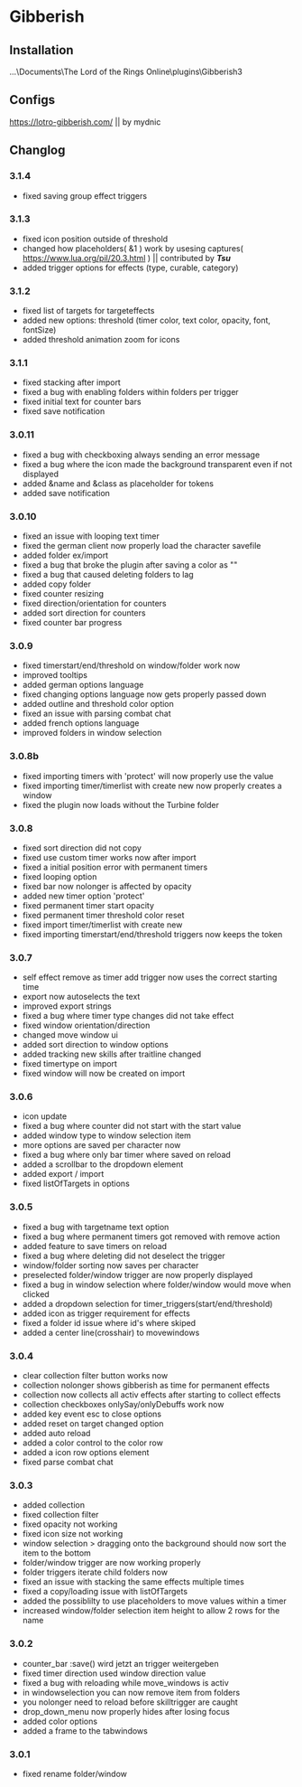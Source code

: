 # Gibberish

## Installation

...\Documents\The Lord of the Rings Online\plugins\Gibberish3
  
## Configs

https://lotro-gibberish.com/  || by mydnic

## Changlog

### 3.1.4
- fixed saving group effect triggers

### 3.1.3
- fixed icon position outside of threshold
- changed how placeholders( &1 ) work by usesing captures( https://www.lua.org/pil/20.3.html ) || contributed by ***Tsu***
- added trigger options for effects (type, curable, category)


### 3.1.2
- fixed list of targets for targeteffects
- added new options: threshold (timer color, text color, opacity, font, fontSize)
- added threshold animation zoom for icons


### 3.1.1
- fixed stacking after import
- fixed a bug with enabling folders within folders per trigger
- fixed initial text for counter bars
- fixed save notification


### 3.0.11
- fixed a bug with checkboxing always sending an error message
- fixed a bug where the icon made the background transparent even if not displayed
- added &name and &class as placeholder for tokens
- added save notification


### 3.0.10
- fixed an issue with looping text timer
- fixed the german client now properly load the character savefile
- added folder ex/import
- fixed a bug that broke the plugin after saving a color as ""
- fixed a bug that caused deleting folders to lag
- added copy folder
- fixed counter resizing
- fixed direction/orientation for counters
- added sort direction for counters
- fixed counter bar progress


### 3.0.9
- fixed timerstart/end/threshold on window/folder work now
- improved tooltips
- added german options language
- fixed changing options language now gets properly passed down
- added outline and threshold color option
- fixed an issue with parsing combat chat
- added french options language
- improved folders in window selection


### 3.0.8b
- fixed importing timers with 'protect' will now properly use the value
- fixed importing timer/timerlist with create new now properly creates a window
- fixed the plugin now loads without the Turbine folder


### 3.0.8
- fixed sort direction did not copy
- fixed use custom timer works now after import
- fixed a initial position error with permanent timers
- fixed looping option
- fixed bar now nolonger is affected by opacity
- added new timer option 'protect'
- fixed permanent timer start opacity
- fixed permanent timer threshold color reset
- fixed import timer/timerlist with create new
- fixed importing timerstart/end/threshold triggers now keeps the token


### 3.0.7
- self effect remove as timer add trigger now uses the correct starting time
- export now autoselects the text
- improved export strings
- fixed a bug where timer type changes did not take effect
- fixed window orientation/direction
- changed move window ui
- added sort direction to window options
- added tracking new skills after traitline changed
- fixed timertype on import
- fixed window will now be created on import


### 3.0.6
- icon update
- fixed a bug where counter did not start with the start value
- added window type to window selection item
- more options are saved per character now
- fixed a bug where only bar timer where saved on reload
- added a scrollbar to the dropdown element
- added export / import
- fixed listOfTargets in options


### 3.0.5
- fixed a bug with targetname text option
- fixed a bug where permanent timers got removed with remove action
- added feature to save timers on reload
- fixed a bug where deleting did not deselect the trigger
- window/folder sorting now saves per character
- preselected folder/window trigger are now properly displayed
- fixed a bug in window selection where folder/window would move when clicked
- added a dropdown selection for timer_triggers(start/end/threshold)
- added icon as trigger requirement for effects
- fixed a folder id issue where id's where skiped
- added a center line(crosshair) to movewindows


### 3.0.4
- clear collection filter button works now
- collection nolonger shows gibberish as time for permanent effects
- collection now collects all activ effects after starting to collect effects
- collection checkboxes onlySay/onlyDebuffs work now
- added key event esc to close options
- added reset on target changed option
- added auto reload
- added a color control to the color row
- added a icon row options element
- fixed parse combat chat


### 3.0.3
- added collection
- fixed collection filter
- fixed opacity not working
- fixed icon size not working
- window selection > dragging onto the background should now sort the item to the bottom
- folder/window trigger are now working properly
- folder triggers iterate child folders now
- fixed an issue with stacking the same effects multiple times
- fixed a copy/loading issue with listOfTargets
- added the possiblilty to use placeholders to move values within a timer
- increased window/folder selection item height to allow 2 rows for the name


### 3.0.2
- counter_bar :save() wird jetzt an trigger weitergeben
- fixed timer direction used window direction value
- fixed a bug with reloading while move_windows is activ
- in windowselection you can now remove item from folders
- you nolonger need to reload before skilltrigger are caught
- drop_down_menu now properly hides after losing focus
- added color options
- added a frame to the tabwindows


### 3.0.1
- fixed rename folder/window